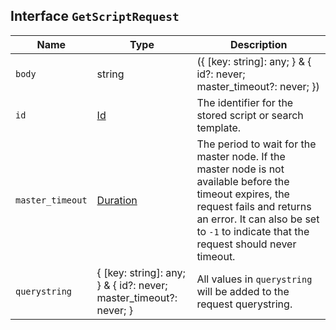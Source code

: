 ## Interface `GetScriptRequest`

| Name | Type | Description |
| - | - | - |
| `body` | string | ({ [key: string]: any; } & { id?: never; master_timeout?: never; }) | All values in `body` will be added to the request body. |
| `id` | [Id](./Id.md) | The identifier for the stored script or search template. |
| `master_timeout` | [Duration](./Duration.md) | The period to wait for the master node. If the master node is not available before the timeout expires, the request fails and returns an error. It can also be set to `-1` to indicate that the request should never timeout. |
| `querystring` | { [key: string]: any; } & { id?: never; master_timeout?: never; } | All values in `querystring` will be added to the request querystring. |
